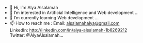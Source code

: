 - 👋 Hi, I’m Alya Alsalamah
- 👀 I’m interested in Artificial Intelligence and Web development ...
- 🌱 I’m currently learning Web development ...
- 📫 How to reach me : 
     Email: alsalamahalya@gmail.com <br>
     LinkedIn: http://linkedin.com/in/alya-alsalamah-1b6269212 <br>
     Twitter: @AlyaAlsalamah...

<!---
AlyaAlsalamah/AlyaAlsalamah is a ✨ special ✨ repository because its `README.md` (this file) appears on your GitHub profile.
You can click the Preview link to take a look at your changes.
--->
